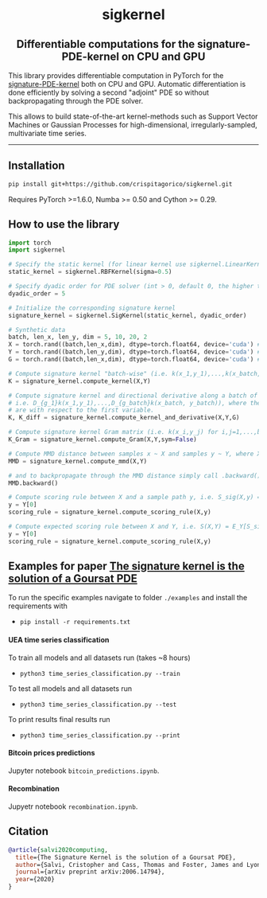 <h1 align='center'>sigkernel</h1>
<h2 align='center'>Differentiable computations for the signature-PDE-kernel on CPU and GPU</h2>

This library provides differentiable computation in PyTorch for the [signature-PDE-kernel](https://arxiv.org/abs/2006.14794) both on CPU and GPU. Automatic differentiation is done efficiently by solving a second "adjoint" PDE so without backpropagating through the PDE solver.

This allows to build state-of-the-art kernel-methods such as Support Vector Machines or Gaussian Processes for high-dimensional, irregularly-sampled, multivariate time series.

---

## Installation

```bash
pip install git+https://github.com/crispitagorico/sigkernel.git
```

Requires PyTorch >=1.6.0, Numba >= 0.50 and Cython >= 0.29.

## How to use the library

```python
import torch
import sigkernel

# Specify the static kernel (for linear kernel use sigkernel.LinearKernel())
static_kernel = sigkernel.RBFKernel(sigma=0.5)

# Specify dyadic order for PDE solver (int > 0, default 0, the higher the more accurate but slower)
dyadic_order = 5

# Initialize the corresponding signature kernel
signature_kernel = sigkernel.SigKernel(static_kernel, dyadic_order)

# Synthetic data
batch, len_x, len_y, dim = 5, 10, 20, 2
X = torch.rand((batch,len_x,dim), dtype=torch.float64, device='cuda') # shape (batch,len_x,dim)
Y = torch.rand((batch,len_y,dim), dtype=torch.float64, device='cuda') # shape (batch,len_y,dim)
G = torch.rand((batch,len_x,dim), dtype=torch.float64, device='cuda') # shape (batch,len_x,dim)

# Compute signature kernel "batch-wise" (i.e. k(x_1,y_1),...,k(x_batch, y_batch))
K = signature_kernel.compute_kernel(X,Y)

# Compute signature kernel and directional derivative along a batch of paths g: 
# i.e. D_{g_1}k(x_1,y_1),...,D_{g_batch}k(x_batch, y_batch)), where the directional derivatives
# are with respect to the first variable.
K, K_diff = signature_kernel.compute_kernel_and_derivative(X,Y,G)

# Compute signature kernel Gram matrix (i.e. k(x_i,y_j) for i,j=1,...,batch), also works for different batch_x != batch_y)
K_Gram = signature_kernel.compute_Gram(X,Y,sym=False)

# Compute MMD distance between samples x ~ X and samples y ~ Y, where X,Y are two distributions on path space
MMD = signature_kernel.compute_mmd(X,Y)

# and to backpropagate through the MMD distance simply call .backward(), like any other PyTorch loss function
MMD.backward()

# Compute scoring rule between X and a sample path y, i.e. S_sig(X,y) = E[k(X,X)] - 2E[k(X,y]
y = Y[0]
scoring_rule = signature_kernel.compute_scoring_rule(X,y)

# Compute expected scoring rule between X and Y, i.e. S(X,Y) = E_Y[S_sig(X,y)]
y = Y[0]
scoring_rule = signature_kernel.compute_scoring_rule(X,y)
```

## Examples for paper [The signature kernel is the solution of a Goursat PDE](https://arxiv.org/abs/2006.14794)
To run the specific examples navigate to folder `./examples` and install the requirements with

+ `pip install -r requirements.txt`

#### UEA time series classification
To train all models and all datasets run (takes ~8 hours)

+ `python3 time_series_classification.py --train`

To test all models and all datasets run 

+ `python3 time_series_classification.py --test`

To print results final results run

+ `python3 time_series_classification.py --print`

#### Bitcoin prices predictions
Jupyter notebook `bitcoin_predictions.ipynb`.

#### Recombination
Jupyetr notebook `recombination.ipynb`.


## Citation

```bibtex
@article{salvi2020computing,
  title={The Signature Kernel is the solution of a Goursat PDE},
  author={Salvi, Cristopher and Cass, Thomas and Foster, James and Lyons, Terry and Yang, Weixin},
  journal={arXiv preprint arXiv:2006.14794},
  year={2020}
}
```

<!-- 
-->

